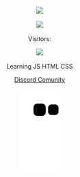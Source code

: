 <p align="center">

  
  <img src="https://discord.c99.nl/widget/theme-4/681564463002157081.png"/>
</p>
<p align="center">  
<img src="https://cdn.discordapp.com/attachments/842750459378008065/930202365766803597/eevee-pokemon.mp4">
</p>
<p align="center">
    Visitors:
<p align="center">  
<img src="https://profile-counter.glitch.me/Sm1leJS/count.svg">
</p>
<p align="center">
Learning JS HTML CSS 
<p align="center">
    <a href="https://discord.gg/dbzsnhpxFB">Discord Comunity</a>
    

  <p align="center">
<a href="https://github.com/0draxx" target="_blank"><img src="https://github.com/rafaballerini/rafaballerini/blob/output/github-contribution-grid-snake.svg" alt="sneke"></a>
